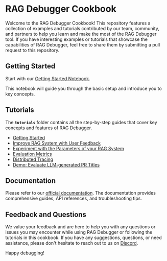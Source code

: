 # RAG Debugger Cookbook

Welcome to the RAG Debugger Cookbook! This repository features a collection of examples and tutorials contributed by our team, community, and partners to help you learn and make the most of the RAG Debugger tool. If you have interesting examples or tutorials that showcase the capabilities of RAG Debugger, feel free to share them by submitting a pull request to this repository.

## Getting Started

Start with our [Getting Started Notebook](https://github.com/lastmile-ai/eval-cookbook/blob/main/tutorials/getting_started.ipynb). 

This notebook will guide you through the basic setup and introduce you to key concepts. 

## Tutorials

The **`tutorials`** folder contains all the step-by-step guides that cover key concepts and features of RAG Debugger.

* [Getting Started](https://github.com/lastmile-ai/eval-cookbook/blob/main/tutorials/getting_started.ipynb)
* [Improve RAG System with User Feedback](https://github.com/lastmile-ai/eval-cookbook/blob/main/tutorials/user_feedback.ipynb)
* [Experiment with the Parameters of your RAG System](https://github.com/lastmile-ai/eval-cookbook/blob/main/tutorials/parameter_experimentation.ipynb)
* [Evaluation Metrics](https://github.com/lastmile-ai/eval-cookbook/blob/main/tutorials/evaluation_metrics.ipynb)
* [Distributed Tracing](https://github.com/lastmile-ai/eval-cookbook/blob/main/tutorials/distributed_tracing.ipynb)
* [Demo: Evaluate LLM-generated PR Titles](https://github.com/lastmile-ai/eval-cookbook/blob/main/tutorials/evaluate_llm_generated_pr_titles.ipynb)

## Documentation

Please refer to our [official documentation](https://rag.lastmileai.dev/docs/basics). The documentation provides comprehensive guides, API references, and troubleshooting tips. 

## Feedback and Questions

We value your feedback and are here to help you with any questions or issues you may encounter while using RAG Debugger or following the tutorials in this cookbook. If you have any suggestions, questions, or need assistance, please don't hesitate to reach out to us on [Discord](https://discord.com/invite/xBhNKTetGx).

Happy debugging!
